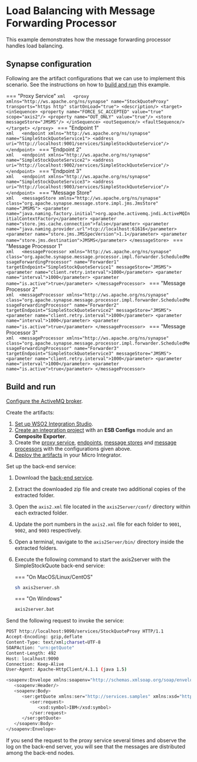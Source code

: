 # Load Balancing with Message Forwarding Processor
This example demonstrates how the message forwarding processor handles load balancing.

## Synapse configuration

Following are the artifact configurations that we can use to implement this scenario. See the instructions on how to [build and run](#build-and-run) this example.

=== "Proxy Service"
    ```xml  
    <proxy xmlns="http://ws.apache.org/ns/synapse" name="StockQuoteProxy"
                  transports="https http"
                  startOnLoad="true">
        <description/>
        <target>
           <inSequence>
              <property name="FORCE_SC_ACCEPTED" value="true" scope="axis2"/>
              <property name="OUT_ONLY" value="true"/>
              <store messageStore="JMSMS"/>
           </inSequence>
           <outSequence/>
           <faultSequence/>
        </target>
     </proxy>
    ```
=== "Endpoint 1"    
    ```xml  
    <endpoint xmlns="http://ws.apache.org/ns/synapse" name="SimpleStockQuoteService1">
      <address uri="http://localhost:9001/services/SimpleStockQuoteService"/>
    </endpoint>
    ```
=== "Endpoint 2"    
    ```xml  
    <endpoint xmlns="http://ws.apache.org/ns/synapse" name="SimpleStockQuoteService2">
      <address uri="http://localhost:9002/services/SimpleStockQuoteService"/>
    </endpoint>
    ```
=== "Endpoint 3"    
    ```xml  
    <endpoint xmlns="http://ws.apache.org/ns/synapse" name="SimpleStockQuoteService3">
      <address uri="http://localhost:9003/services/SimpleStockQuoteService"/>
    </endpoint>
    ```
=== "Message Store"    
    ```xml  
    <messageStore xmlns="http://ws.apache.org/ns/synapse" class="org.apache.synapse.message.store.impl.jms.JmsStore" name="JMSMS">
      <parameter name="java.naming.factory.initial">org.apache.activemq.jndi.ActiveMQInitialContextFactory</parameter>
      <parameter name="store.jms.cache.connection">false</parameter>
      <parameter name="java.naming.provider.url">tcp://localhost:61616</parameter>
      <parameter name="store.jms.JMSSpecVersion">1.1</parameter>
      <parameter name="store.jms.destination">JMSMS</parameter>
    </messageStore>
    ```
=== "Message Processor 1"    
    ```xml  
    <messageProcessor xmlns="http://ws.apache.org/ns/synapse" class="org.apache.synapse.message.processor.impl.forwarder.ScheduledMessageForwardingProcessor"
                             name="Forwarder1"
                             targetEndpoint="SimpleStockQuoteService1"
                             messageStore="JMSMS">
      <parameter name="client.retry.interval">1000</parameter>
      <parameter name="interval">1000</parameter>
      <parameter name="is.active">true</parameter>
    </messageProcessor>
    ```
=== "Message Processor 2"    
    ```xml 
    <messageProcessor xmlns="http://ws.apache.org/ns/synapse" class="org.apache.synapse.message.processor.impl.forwarder.ScheduledMessageForwardingProcessor"
                             name="Forwarder2"
                             targetEndpoint="SimpleStockQuoteService2"
                             messageStore="JMSMS">
      <parameter name="client.retry.interval">1000</parameter>
      <parameter name="interval">1000</parameter>
      <parameter name="is.active">true</parameter>
    </messageProcessor>
    ```
=== "Message Processor 3"    
    ```xml 
    <messageProcessor xmlns="http://ws.apache.org/ns/synapse" class="org.apache.synapse.message.processor.impl.forwarder.ScheduledMessageForwardingProcessor"
                             name="Forwarder3"
                             targetEndpoint="SimpleStockQuoteService3"
                             messageStore="JMSMS">
      <parameter name="client.retry.interval">1000</parameter>
      <parameter name="interval">1000</parameter>
      <parameter name="is.active">true</parameter>
    </messageProcessor>
    ```

## Build and run

[Configure the ActiveMQ broker]({{base_path}}/install-and-setup/setup/brokers/configure-with-activemq).

Create the artifacts:

1. [Set up WSO2 Integration Studio]({{base_path}}/develop/installing-wso2-integration-studio).
2. [Create an integration project]({{base_path}}/develop/create-integration-project) with an <b>ESB Configs</b> module and an <b>Composite Exporter</b>.
3. Create the [proxy service]({{base_path}}/develop/creating-artifacts/creating-a-proxy-service), [endpoints]({{base_path}}/develop/creating-artifacts/creating-endpoints), [message stores]({{base_path}}/develop/creating-artifacts/creating-a-message-store) and [message processors]({{base_path}}/develop/creating-artifacts/creating-a-message-processor) with the configurations given above.
4. [Deploy the artifacts]({{base_path}}/develop/deploy-artifacts) in your Micro Integrator.

Set up the back-end service:

1. Download the [back-end service](https://github.com/wso2-docs/WSO2_EI/blob/master/Back-End-Service/axis2Server.zip).
2. Extract the downloaded zip file and create two additional copies of the extracted folder.
3. Open the `axis2.xml` file located in the `axis2Server/conf/` directory within each extracted folder.
4. Update the port numbers in the `axis2.xml` file for each folder to `9001`, `9002`, and `9003` respectively.
3. Open a terminal, navigate to the `axis2Server/bin/` directory inside the extracted folders.
4. Execute the following command to start the axis2server with the SimpleStockQuote back-end service:

   === "On MacOS/Linux/CentOS"   
   ```bash
   sh axis2server.sh
   ```
   === "On Windows"          
   ```bash
   axis2server.bat
   ```

Send the following request to invoke the service:

```bash
POST http://localhost:9090/services/StockQuoteProxy HTTP/1.1
Accept-Encoding: gzip,deflate
Content-Type: text/xml;charset=UTF-8
SOAPAction: "urn:getQuote"
Content-Length: 492
Host: localhost:9090
Connection: Keep-Alive
User-Agent: Apache-HttpClient/4.1.1 (java 1.5)

<soapenv:Envelope xmlns:soapenv="http://schemas.xmlsoap.org/soap/envelope/" xmlns:ser="http://services.samples" xmlns:xsd="http://services.samples/xsd">
   <soapenv:Header/>
   <soapenv:Body>
      <ser:getQuote xmlns:ser="http://services.samples" xmlns:xsd="http://services.samples/xsd">
         <ser:request>
            <xsd:symbol>IBM</xsd:symbol>
         </ser:request>
      </ser:getQuote>
   </soapenv:Body>
</soapenv:Envelope>
```

If you send the request to the proxy service several times and observe the log on the back-end server, you will see that the messages are distributed among the back-end nodes.